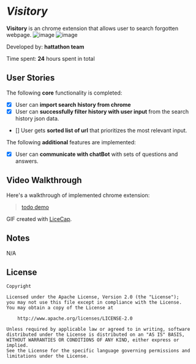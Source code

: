 
# *Visitory*

**Visitory** is an chrome extension that allows user to search forgotten webpage. 
![image](https://user-images.githubusercontent.com/39285147/153732933-a361f260-1bfe-4899-983d-d69ecd8aa589.png)
![image](https://user-images.githubusercontent.com/39285147/153732943-ab7eb0b1-9ca8-49ea-95bd-9daaa71d66e5.png)

Developed by: **hattathon team**

Time spent: **24** hours spent in total

## User Stories

The following **core** functionality is completed:

* [X] User can **import search history from chrome**
* [X] User can **successfully filter history with user input** from the search history json data.
* [] User gets **sorted list of url** that prioritizes the most relevant input. 

The following **additional** features are implemented:

* [X] User can **communicate with chatBot** with sets of questions and answers.


## Video Walkthrough

Here's a walkthrough of implemented chrome extension:

<blockquote class="imgur-embed-pub" lang="en" data-id="a/q7qqS0x"  ><a href="//imgur.com/linkchange">todo demo</a></blockquote>

GIF created with [LiceCap](http://www.cockos.com/licecap/).

## Notes

N/A

## License

    Copyright

    Licensed under the Apache License, Version 2.0 (the "License");
    you may not use this file except in compliance with the License.
    You may obtain a copy of the License at

        http://www.apache.org/licenses/LICENSE-2.0

    Unless required by applicable law or agreed to in writing, software
    distributed under the License is distributed on an "AS IS" BASIS,
    WITHOUT WARRANTIES OR CONDITIONS OF ANY KIND, either express or implied.
    See the License for the specific language governing permissions and
    limitations under the License.
